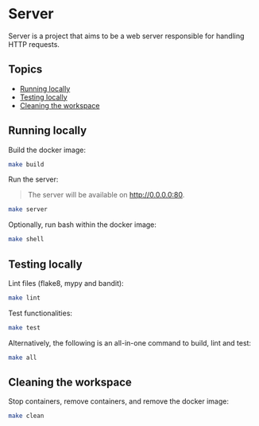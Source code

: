 # Server

Server is a project that aims to be a web server responsible for handling HTTP requests.

## Topics

* [Running locally](#running-locally)
* [Testing locally](#testing-locally)
* [Cleaning the workspace](#cleaning-the-workspace)

## Running locally

Build the docker image:

```sh
make build
```

Run the server:

> The server will be available on http://0.0.0.0:80.

```sh
make server
```

Optionally, run bash within the docker image:

```sh
make shell
```

## Testing locally

Lint files (flake8, mypy and bandit):

```sh
make lint
```

Test functionalities:

```sh
make test
```

Alternatively, the following is an all-in-one command to build, lint and test:

```sh
make all
```

## Cleaning the workspace

Stop containers, remove containers, and remove the docker image:

```sh
make clean
```
